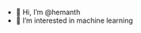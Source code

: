 - 👋 Hi, I’m @hemanth
- 👀 I’m interested in machine learning

<!---
hemanthshashidhar/hemanthshashidhar is a ✨ special ✨ repository because its `README.md` (this file) appears on your GitHub profile.
You can click the Preview link to take a look at your changes.
--->
